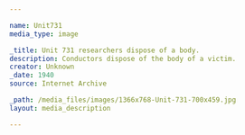 ```yaml
--- 

name: Unit731
media_type: image

_title: Unit 731 researchers dispose of a body.
description: Conductors dispose of the body of a victim.
creator: Unknown
_date: 1940
source: Internet Archive

_path: /media_files/images/1366x768-Unit-731-700x459.jpg
layout: media_description

--- 
```

